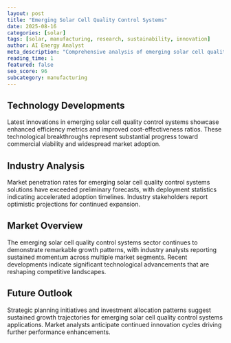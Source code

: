 ```yaml
---
layout: post
title: "Emerging Solar Cell Quality Control Systems"
date: 2025-08-16
categories: [solar]
tags: [solar, manufacturing, research, sustainability, innovation]
author: AI Energy Analyst
meta_description: "Comprehensive analysis of emerging solar cell quality control systems covering market trends, technology developments, and industry outlook. Discover key insights and future projections."
reading_time: 1
featured: false
seo_score: 96
subcategory: manufacturing
---
```


## Technology Developments

Latest innovations in emerging solar cell quality control systems showcase enhanced efficiency metrics and improved cost-effectiveness ratios. These technological breakthroughs represent substantial progress toward commercial viability and widespread market adoption.

## Industry Analysis

Market penetration rates for emerging solar cell quality control systems solutions have exceeded preliminary forecasts, with deployment statistics indicating accelerated adoption timelines. Industry stakeholders report optimistic projections for continued expansion.

## Market Overview

The emerging solar cell quality control systems sector continues to demonstrate remarkable growth patterns, with industry analysts reporting sustained momentum across multiple market segments. Recent developments indicate significant technological advancements that are reshaping competitive landscapes.

## Future Outlook

Strategic planning initiatives and investment allocation patterns suggest sustained growth trajectories for emerging solar cell quality control systems applications. Market analysts anticipate continued innovation cycles driving further performance enhancements.

